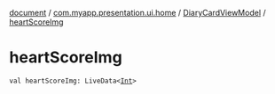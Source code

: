 [document](../../index.md) / [com.myapp.presentation.ui.home](../index.md) / [DiaryCardViewModel](index.md) / [heartScoreImg](./heart-score-img.md)

# heartScoreImg

`val heartScoreImg: LiveData<`[`Int`](https://kotlinlang.org/api/latest/jvm/stdlib/kotlin/-int/index.html)`>`
